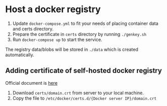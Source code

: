 # Host a docker registry
1. Update `docker-compose.yml` to fit your needs of placing container data and certs directory.
2. Prepare the certificate in `certs` directory by running `./genkey.sh`
3. Run `docker-compose up` to start the service.

The registry data/blobs will be stored in `./data` which is created automatically.

## Adding certificate of self-hosted docker registry
Official document is [here](https://docs.docker.com/engine/security/certificates/)

1. Download `certs/domain.crt` from server to your local machine.
2. Copy the file to `/etc/docker/certs.d/{Docker server IP}/domain.crt`

